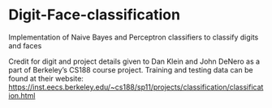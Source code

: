 # Digit-Face-classification
Implementation of Naive Bayes and Perceptron classifiers to classify digits and faces

Credit for digit and project details given to Dan Klein and John DeNero as a part of Berkeley’s CS188 course project.
Training and testing data can be found at their website:
https://inst.eecs.berkeley.edu/~cs188/sp11/projects/classification/classification.html
